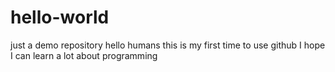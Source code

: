 # hello-world
just a demo repository
hello humans
this is my first time to use github
I hope I can learn a lot about programming
